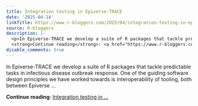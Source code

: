 ```yaml
---
title: Integration testing in Epiverse-TRACE
date: '2025-04-14'
linkTitle: https://www.r-bloggers.com/2025/04/integration-testing-in-epiverse-trace/
source: R-bloggers
description: |-
  <p>In Epiverse-TRACE we develop a suite of R packages that tackle predictable tasks in infectious disease outbreak response. One of the guiding software design principles we have worked towards is interoperability of tooling, both between Epiverse ...</p>
  <strong>Continue reading</strong>: <a href="https://www.r-bloggers.com/2025/04/integration-testing-in-epiverse-trace/">Integration testing in ...
disable_comments: true
---
```

<p>In Epiverse-TRACE we develop a suite of R packages that tackle predictable tasks in infectious disease outbreak response. One of the guiding software design principles we have worked towards is interoperability of tooling, both between Epiverse ...</p>
<strong>Continue reading</strong>: <a href="https://www.r-bloggers.com/2025/04/integration-testing-in-epiverse-trace/">Integration testing in ...